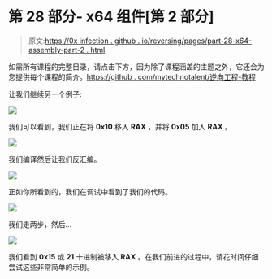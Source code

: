 # 第 28 部分- x64 组件[第 2 部分]

> 原文:[https://0x infection . github . io/reversing/pages/part-28-x64-assembly-part-2 . html](https://0xinfection.github.io/reversing/pages/part-28-x64-assembly-part-2.html)

如需所有课程的完整目录，请点击下方，因为除了课程涵盖的主题之外，它还会为您提供每个课程的简介。[https://github . com/mytechnotalent/逆向工程-教程](https://github.com/mytechnotalent/Reverse-Engineering-Tutorial)

让我们继续另一个例子:

![](../Images/1d81deacc8281abcab0b22f8165443eb.png)

我们可以看到，我们正在将 **0x10** 移入 **RAX** ，并将 **0x05** 加入 **RAX** 。

![](../Images/edd3c878f34667111fae9abe99ad3e9b.png)

我们编译然后让我们反汇编。

![](../Images/ab48e21faad5ce1e29efdac90d92b30c.png)

正如你所看到的，我们在调试中看到了我们的代码。

![](../Images/a3e6990049fdfb996d6fd5428f913e5b.png)

我们走两步，然后...

![](../Images/f19f45f29c71864753404adf09bcda65.png)

我们看到 **0x15** 或 **21** 十进制被移入 **RAX** 。在我们前进的过程中，请花时间仔细尝试这些非常简单的示例。